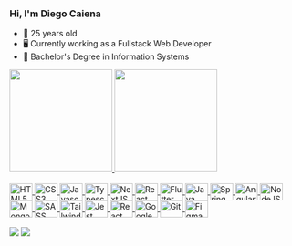 ### Hi, I'm Diego Caiena
- 🔭 25 years old  
- 🖥️ Currently working as a Fullstack Web Developer  
- 🌱 Bachelor's Degree in Information Systems  

<div>
  <a href="https://github.com/DCaiena">
  <img height="180em" src="https://github-readme-stats.vercel.app/api?username=DCaiena&show_icons=true&theme=dracula&include_all_commits=true&count_private=true"/>
  <img height="180em" src="https://github-readme-stats.vercel.app/api/top-langs/?username=DCaiena&layout=compact&langs_count=16&theme=dracula"/>
</div>

<div style="display: inline_block"><br> 
<!-- Languages -->
<img align="center" alt="HTML5" height="30" width="40" src="https://cdn.jsdelivr.net/gh/devicons/devicon/icons/html5/html5-original.svg" />
<img align="center" alt="CSS3" height="30" width="40" src="https://cdn.jsdelivr.net/gh/devicons/devicon/icons/css3/css3-original.svg" />
<img align="center" alt="Javascript" height="30" width="40" src="https://cdn.jsdelivr.net/gh/devicons/devicon/icons/javascript/javascript-original.svg" />
<img align="center" alt="Typescript" height="30" width="40" src="https://cdn.jsdelivr.net/gh/devicons/devicon/icons/typescript/typescript-original.svg" />

<!-- Frameworks and Libraries -->
<img align="center" alt="NextJS" height="30" width="40" src="https://cdn.jsdelivr.net/gh/devicons/devicon/icons/nextjs/nextjs-original.svg" />
<img align="center" alt="React Native" height="30" width="40" src="https://cdn.jsdelivr.net/gh/devicons/devicon/icons/react/react-original.svg" />
<img align="center" alt="Flutter" height="30" width="40" src="https://cdn.jsdelivr.net/gh/devicons/devicon/icons/flutter/flutter-original.svg" />

<!-- Backend -->
<img align="center" alt="Java" height="30" width="40" src="https://cdn.jsdelivr.net/gh/devicons/devicon/icons/java/java-original.svg" />
<img align="center" alt="Spring" height="30" width="40" src="https://cdn.jsdelivr.net/gh/devicons/devicon/icons/spring/spring-original.svg" />
<img align="center" alt="Angular" height="30" width="40" src="https://cdn.jsdelivr.net/gh/devicons/devicon/icons/angularjs/angularjs-original.svg" />
<img align="center" alt="NodeJS" height="30" width="40" src="https://cdn.jsdelivr.net/gh/devicons/devicon/icons/nodejs/nodejs-original.svg" />

<!-- Database -->
<img align="center" alt="MongoDB" height="30" width="40" src="https://cdn.jsdelivr.net/gh/devicons/devicon/icons/mongodb/mongodb-original.svg" />

<!-- Styling -->
<img align="center" alt="SASS" height="30" width="40" src="https://cdn.jsdelivr.net/gh/devicons/devicon/icons/sass/sass-original.svg" />
<img align="center" alt="TailwindCSS" height="30" width="40" src="https://cdn.jsdelivr.net/gh/devicons/devicon/icons/tailwindcss/tailwindcss-original.svg" />

<!-- Testing -->
<img align="center" alt="Jest" height="30" width="40" src="https://cdn.jsdelivr.net/gh/devicons/devicon/icons/jest/jest-plain.svg" />
<img align="center" alt="React Testing Library" height="30" width="40" src="https://testing-library.com/img/octopus-128x128.png" />

<!-- Cloud -->
<img align="center" alt="Google Cloud" height="30" width="40" src="https://cdn.jsdelivr.net/gh/devicons/devicon/icons/googlecloud/googlecloud-original.svg" />

<!-- Version Control -->
<img align="center" alt="Git" height="30" width="40" src="https://cdn.jsdelivr.net/gh/devicons/devicon/icons/git/git-original.svg" />

<!-- UI/UX -->
<img align="center" alt="Figma" height="30" width="40" src="https://cdn.jsdelivr.net/gh/devicons/devicon/icons/figma/figma-original.svg" />

</div>
<br>
<div>
  <a href="https://www.linkedin.com/in/diegocaiena"  rel="noopener noreferrer" target="_blank"><img src="https://img.shields.io/badge/LinkedIn-0077B5?style=for-the-badge&logo=linkedin&logoColor=white"></a>
  <a href="https://www.instagram.com/caiena.js/" target="_blank"><img src="https://img.shields.io/badge/Instagram-E4405F?style=for-the-badge&logo=instagram&logoColor=white" target="_blank"></a> 
</div>
